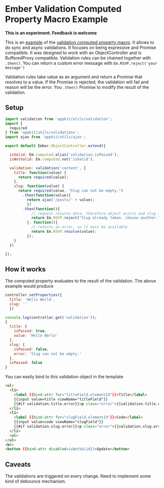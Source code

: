 # Ember Validation Computed Property Macro Example

**This is an experiment. Feedback is welcome**

This is an [example](http://taras.github.io/ember-validation-cpm-example/#/posts/hello-world/edit) of the
[validation computed property macro](/app/utils/validation.js). It allows to do sync and async validations.
It focuses on being expressive and Promise compatible. It was designed to work with an ObjectController and
is BufferedProxy compatible. Validation rules can be chained together with ```.then()```.
You can return a custom error message with ```Em.RSVP.reject('your message')```

Validation rules take value as an argument and return a Promise that resolves to a value. If the Promise is rejected,
the validation will fail and reason will be the error. You ```.then()``` Promise to modify the result of the validation.

## Setup

```javascript
import validation from 'appkit/utils/validation';
import {
  required
} from 'appkit/utils/validations';
import ajax from 'appkit/utils/ajax';

export default Ember.ObjectController.extend({

  isValid: Em.computed.alias('validation.isPassed'),
  isNotValid: Em.computed.not('isValid'),

  validation: validation('content', {
    title: function(value) {
      return required(value);
    },
    slug: function(value) {
      return required(value, "Slug can not be empty.")
        .then(function(value){
          return ajax('/posts/' + value);
          })
        .then(function(){
            // request returns data, therefore object exists and slug is not available
            return Em.RSVP.reject("Slug already taken, choose another.");
          }, function(){
            // returns an error, so it must be available
            return Em.RSVP.resolve(value);
          });
    }
  })

});
```

## How it works

The computed property evaluates to the result of the validation. The above example would produce

```javascript
controller.setProperties({
  title: 'Hello World',
  slug: ''
  })

console.log(controller.get('validation'));
{
  title: {
    isPassed: true,
    value: 'Hello World'
  },
  slug: {
    isPassed: false,
    error: 'Slug can not be empty.'
  },
  isPassed: false
}
```

You can easily bind to this validation object in the template

```html
<ul>
  <li>
    <label {{bind-attr for="titleField.elementId"}}>Title</label>
    {{input value=title viewName="titleField"}}
    {{#if validation.title.error}}<p class="error">{{validation.title.error}}</p>{{/if}}
  </li>
  <li>
    <label {{bind-attr for="slugField.elementId"}}>Code</label>
    {{input value=code viewName="slugField"}}
    {{#if validation.slug.error}}<p class="error">{{validation.slug.error}}</p>{{/if}}
  </li>
  <ul>
</ul>
<br>
<button {{bind-attr disabled=isNotValid}}>Update</button>

```

## Caveats

The validations are triggered on every change. Need to implement some kind of debounce mechanism.
